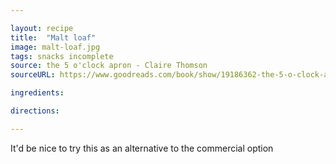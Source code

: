 ```yaml
---

layout: recipe
title:  "Malt loaf"
image: malt-loaf.jpg
tags: snacks incomplete
source: the 5 o'clock apron - Claire Thomson
sourceURL: https://www.goodreads.com/book/show/19186362-the-5-o-clock-apron

ingredients:

directions:

---
```

It'd be nice to try this as an alternative to the commercial option
